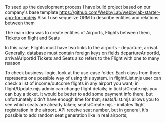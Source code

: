 To seed up the development process I have build project based on our company's base template
https://github.com/WebbyLab/webbylab-starter-app-for-nodejs
Also I use sequelize ORM to describe entities and relations between them

The main idea was to create entities of Airports, Flights between them, Tickets on flight and Seats

In this case, Flights must have two links to the airports - departure, arrival. Generally, database must contain foreign keys on fields departureAriportId, arrivalAriportId
Tickets and Seats also refers to the Flight with one to many relation

To check business-logic, look at the use-case folder. Each class from there represents one possible way of using this system.
in flight/List.mjs user can check a list of income/outcome flights in any airport you want;
in flight/Update.mjs admin can change flight details;
in tickts/Create.mjs you can buy a ticket. It would be better to add some payment info there, but unfortunately didn't have enough time for that;
seats/List.mjs allows you to see which seats are already taken;
seats/Create.mjs - imitates flight registration in the airport. API receive seat number, but in general, it's  possible to add random seat generation like in real airports;
